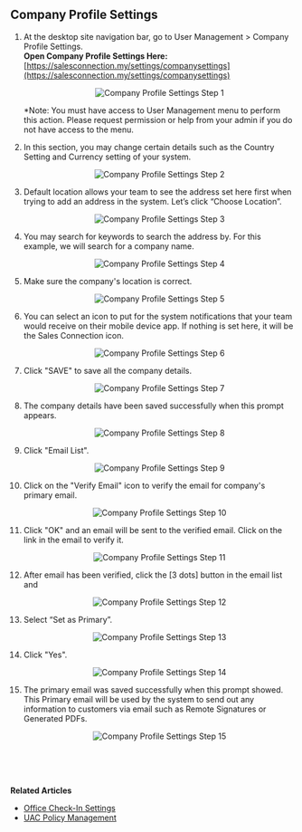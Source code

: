 ## Company Profile Settings

1. At the desktop site navigation bar, go to User Management > Company Profile Settings.<br>
   **Open Company Profile Settings Here:** [https://salesconnection.my/settings/companysettings](https://salesconnection.my/settings/companysettings)<br>

   <p align="center">
      <img src="img/Company_Profile_Settings_Step_1.png" alt="Company Profile Settings Step 1">
   </p>
     
   *Note: You must have access to User Management menu to perform this action. Please request permission or help from your admin if you do not have access to the menu.<br>
   
2. In this section, you may change certain details such as the Country Setting and Currency setting of your system.

   <p align="center">
      <img src="img/Company_Profile_Settings_Step_2.png" alt="Company Profile Settings Step 2">
   </p>
  
3. Default location allows your team to see the address set here first when trying to add an address in the system. Let’s click “Choose Location”.

   <p align="center">
      <img src="img/Company_Profile_Settings_Step_3.png" alt="Company Profile Settings Step 3">
   </p>
  
4. You may search for keywords to search the address by. For this example, we will search for a company name.

   <p align="center">
      <img src="img/Company_Profile_Settings_Step_4.png" alt="Company Profile Settings Step 4">
   </p>
  
5. Make sure the company's location is correct.

   <p align="center">
      <img src="img/Company_Profile_Settings_Step_5.png" alt="Company Profile Settings Step 5">
   </p>
  
6. You can select an icon to put for the system notifications that your team would receive on their mobile device app. If nothing is set here, it will be the Sales Connection icon.

   <p align="center">
      <img src="img/Company_Profile_Settings_Step_6.png" alt="Company Profile Settings Step 6">
   </p>
  
7. Click "SAVE" to save all the company details.

   <p align="center">
      <img src="img/Company_Profile_Settings_Step_7.png" alt="Company Profile Settings Step 7">
   </p>
  
8. The company details have been saved successfully when this prompt appears.

   <p align="center">
      <img src="img/Company_Profile_Settings_Step_8.png" alt="Company Profile Settings Step 8">
   </p>
  
9. Click "Email List".

   <p align="center">
      <img src="img/Company_Profile_Settings_Step_9.png" alt="Company Profile Settings Step 9">
   </p>
  
10. Click on the "Verify Email" icon to verify the email for company's primary email.

    <p align="center">
       <img src="img/Company_Profile_Settings_Step_10.png" alt="Company Profile Settings Step 10">
    </p>
  
11. Click "OK" and an email will be sent to the verified email. Click on the link in the email to verify it.

    <p align="center">
       <img src="img/Company_Profile_Settings_Step_11.png" alt="Company Profile Settings Step 11">
    </p>

12. After email has been verified, click the [3 dots] button in the email list and

    <p align="center">
       <img src="img2/Company_Profile_Settings_Step_12.png" alt="Company Profile Settings Step 12">
    </p>

13. Select “Set as Primary”.

    <p align="center">
       <img src="img2/Company_Profile_Settings_Step_13.png" alt="Company Profile Settings Step 13">
    </p>

14. Click "Yes".

    <p align="center">
       <img src="img2/Company_Profile_Settings_Step_14.png" alt="Company Profile Settings Step 14">
    </p>

15. The primary email was saved successfully when this prompt showed. This Primary email will be used by the system to send out any information to customers via email such as Remote Signatures or Generated PDFs. 

    <p align="center">
       <img src="img2/Company_Profile_Settings_Step_15.png" alt="Company Profile Settings Step 15">
    </p>
   <br><br><br>

**Related Articles**
- [Office Check-In Settings](Office_Check_In_Settings.md)
- [UAC Policy Management](UAC_Policy_Management.md)


